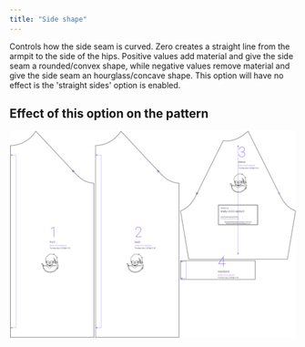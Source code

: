 ```yaml
---
title: "Side shape"
---
```


Controls how the side seam is curved. Zero creates a straight line from the armpit to the side of the hips. Positive values add material and give the side seam a rounded/convex shape, while negative values remove material and give the side seam an hourglass/concave shape. This option will have no effect is the 'straight sides' option is enabled.



## Effect of this option on the pattern
![This image shows the effect of this option by superimposing several variants that have a different value for this option](shelly_sideshape_sample.svg "Effect of this option on the pattern")
